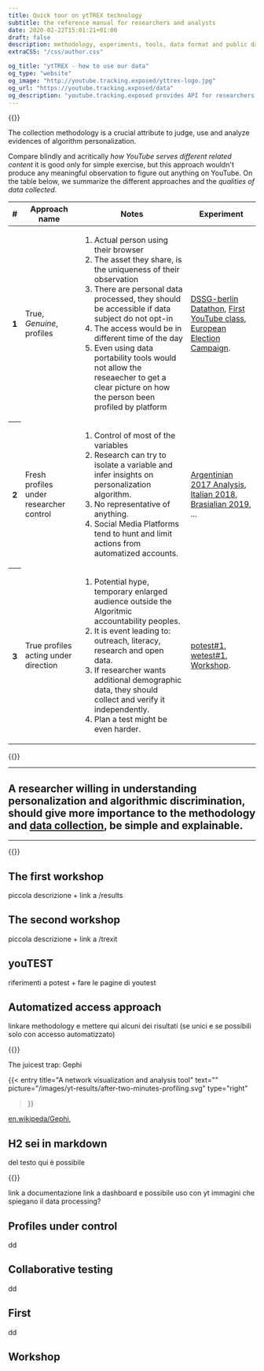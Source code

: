 ```yaml
---
title: Quick tour on ytTREX technology
subtitle: the reference manual for researchers and analysts
date: 2020-02-22T15:01:21+01:00
draft: false
description: methodology, experiments, tools, data format and public datasets
extraCSS: "/css/author.css"

og_title: "ytTREX - how to use our data"
og_type: "website"
og_image: "http://youtube.tracking.exposed/yttrex-logo.jpg"
og_url: "https://youtube.tracking.exposed/data"
og_description: "youtube.tracking.exposed provides API for researchers, here you can see what and how you can use them"
---
```


{{<colorblock text="Methodologies">}}

The collection methodology is a crucial attribute to judge, use and analyze evidences of algorithm personalization.

Compare blindly and acritically _how YouTube serves different related content_ it is good only for simple exercise, but this approach wouldn't produce any meaningful observation to figure out anything on YouTube.
On the table below, we summarize the different approaches and the _qualities of data collected_. 

<table class="table">
  <thead>
    <tr>
      <th scope="col">#</th>
      <th scope="col">Approach name</th>
      <th scope="col">Notes</th>
      <th scope="col">Experiment</th>
    </tr>
  </thead>
  <tbody>
    <tr>
      <th scope="row">1</th>
      <td class="larger">True, <i>Genuine</i>, profiles</td>
      <td>
        <ol>
          <li class="upside" >Actual person using their browser</li>
          <li class="upside">The asset they share, is the uniqueness of their observation</li>
          <li class="downside">There are personal data processed, they should be accessible if data subject do not opt-in</li>
          <li class="downside">The access would be in different time of the day</li>
          <li class="downside">Even using data portability tools would not allow the reseaecher to get a clear picture on how the person been profiled by platform</li>
        </ol>
      </td>
      <td class="larger">
        <a href="#datathon">DSSG-berlin Datathon</a>, <a href="#first">First YouTube class</a>, <a href="#eu19">European Election Campaign</a>.
      </td>
    </tr>
    <tr>
      <th scope="row">2</th>
      <td class="larger">Fresh profiles under researcher control</td>
      <td>
        <ol>
          <li class="upside" >Control of most of the variables</li>
          <li class="upside">Research can try to isolate a variable and infer insights on personalization algorithm.</li>
          <li class="downside">No representative of anything.</li>
          <li class="downside">Social Media Platforms tend to hunt and limit actions from automatized accounts.</li>
        </ol>
      </td>
      <td class="larger"><a href="#profiles-under-control">Argentinian 2017 Analysis</a>, <a href="#profiles-under-control">Italian 2018</a>, <a href="#profiles-under-control">Brasialian 2019</a>, ...</td>
    </tr>
    <tr>
      <th scope="row">3</th>
      <td class="larger">True profiles acting under direction</td>
      <td>
        <ol>
          <li class="upside">Potential hype, temporary enlarged audience outside the Algoritmic accountability peoples.</li>
          <li class="upside">It is event leading to: outreach, literacy, research and open data.</li>
          <li class="downside">If researcher wants additional demographic data, they should collect and verify it independently.</li>
          <li class="downside">Plan a test might be even harder.</li>
        </ol>
      </td>
      <td class="larger"><a href="#collaborative-testing">potest#1, wetest#1</a>, <a href="#workshop">Workshop</a>.</td>
    </tr>
  </tbody>
</table>


{{<colorblock text="Silicon Valley exploitative business model tought to people “more data, the better”. This page intent is also in stating why this blind and acritical data collection do not make any sense for us, for the researches, and for our message.">}} 

---

## A researcher willing in understanding personalization and algorithmic discrimination, should give more importance to the methodology and [data collection](https://alshams.github.io/responsibledata/bias-in-data-viz/), be simple and explainable.

---

{{<colorblock text="Experiments and Experiences on algorithmic testing">}}

## The first workshop

piccola descrizione + link a /results

## The second workshop

piccola descrizione + link a /trexit 

## youTEST

riferimenti a potest + fare le pagine di youtest

## Automatized access approach 

linkare methodology e mettere qui alcuni dei risultati (se unici e se possibili solo con accesso automatizzato) 

{{<colorblock text="Tools for analysts">}}

The juicest trap: Gephi

{{< entry 
    title="A network visualization and analysis tool"
    text=""
    picture="/images/yt-results/after-two-minutes-profiling.svg" 
    type="right" 
>}}

[en.wikipeda/Gephi](https://en.wikipedia.org/wiki/Gephi), 

## H2 sei in markdown

del testo qui è possibile 

{{<colorblock text="Data format and API ">}}

link a documentazione
link a dashboard e possibile uso con yt
immagini che spiegano il data processing?

<!--
{{<colorblock text="Public data samples">}}
-->

## Profiles under control

dd

## Collaborative testing

dd

## First

dd 

## Workshop
